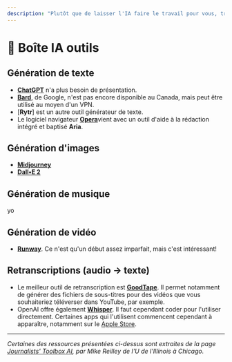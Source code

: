 ```yaml
---
description: "Plutôt que de laisser l'IA faire le travail pour vous, travailler avec l'IA peut vous permettre de faire du « journalisme augmenté\_»"
---
```


# 🧰 Boîte IA outils

## Génération de texte

* [**ChatGPT**](https://chat.openai.com/) n'a plus besoin de présentation.
* [**Bard**](https://bard.google.com/?hl=fr), de Google, n'est pas encore disponible au Canada, mais peut être utilisé au moyen d'un VPN.
* [**Rytr**] est un autre outil générateur de texte.
* Le logiciel navigateur [**Opera**](https://www.opera.com/fr)vient avec un outil d'aide à la rédaction intégré et baptisé **Aria**.

## Génération d'images

* [**Midjourney**](https://www.midjourney.com/app/)
* [**Dall•E 2**](https://labs.openai.com/)

## Génération de musique

yo

## Génération de vidéo

* [**Runway**](https://runwayml.com/ai-magic-tools/gen-2/). Ce n'est qu'un début assez imparfait, mais c'est intéressant!


## Retranscriptions (audio -> texte)

* Le meilleur outil de retranscription est [**GoodTape**](https://www.mygoodtape.com/). Il permet notamment de générer des fichiers de sous-titres pour des vidéos que vous souhaiteriez téléverser dans YouTube, par exemple.
* OpenAI offre également [**Whisper**](https://openai.com/research/whisper). Il faut cependant coder pour l'utiliser directement. Certaines apps qui l'utilisent commencent cependant à apparaître, notamment sur le [Apple Store](https://apps.apple.com/us/app/whisper-transcription/id1668083311?mt=12).

***

_Certaines des ressources présentées ci-dessus sont extraites de la page_ [_Journalists' Toolbox AI_](https://journaliststoolbox.ai/)_, par Mike Reilley de l'U de l'Illinois à Chicago._

